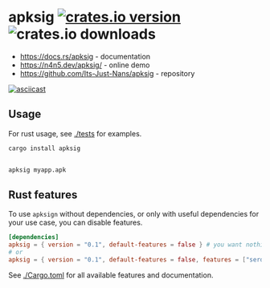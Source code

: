# apksig [![crates.io version](https://img.shields.io/crates/v/apksig)](https://crates.io/crates/apksig) ![crates.io downloads](https://img.shields.io/crates/d/apksig)

- <https://docs.rs/apksig> - documentation
- <https://n4n5.dev/apksig/> - online demo
- <https://github.com/Its-Just-Nans/apksig> - repository

[![asciicast](https://asciinema.org/a/699727.svg)](https://asciinema.org/a/699727)

## Usage

For rust usage, see [./tests](./tests) for examples.

```sh
cargo install apksig


apksig myapp.apk
```

## Rust features

To use `apksign` without dependencies, or only with useful dependencies for your use case, you can disable features.

```toml
[dependencies]
apksig = { version = "0.1", default-features = false } # you want nothing
# or
apksig = { version = "0.1", default-features = false, features = ["serde", "hash"] } # you want only some features
```

See [./Cargo.toml](./Cargo.toml) for all available features and documentation.
